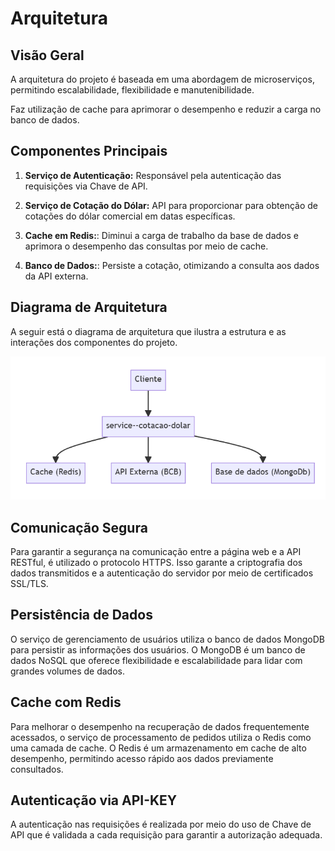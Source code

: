 # Arquitetura

## Visão Geral
A arquitetura do projeto é baseada em uma abordagem de microserviços, permitindo escalabilidade, flexibilidade e manutenibilidade.

Faz utilização de cache para aprimorar o desempenho e reduzir a carga no banco de dados.

## Componentes Principais
1. **Serviço de Autenticação:** Responsável pela autenticação das requisições via Chave de API.

2. **Serviço de Cotação do Dólar:** API para proporcionar para obtenção de cotações do dólar comercial em datas específicas.

3. **Cache em Redis:**: Diminui a carga de trabalho da base de dados e aprimora o desempenho das consultas por meio de cache.

4. **Banco de Dados:**: Persiste a cotação, otimizando a consulta aos dados da API externa.

## Diagrama de Arquitetura
A seguir está o diagrama de arquitetura que ilustra a estrutura e as interações dos componentes do projeto.

![Diagrama da Arquitetura](images/diagram_arch.png)

## Comunicação Segura
Para garantir a segurança na comunicação entre a página web e a API RESTful, é utilizado o protocolo HTTPS. Isso garante a criptografia dos dados transmitidos e a autenticação do servidor por meio de certificados SSL/TLS.

## Persistência de Dados
O serviço de gerenciamento de usuários utiliza o banco de dados MongoDB para persistir as informações dos usuários. O MongoDB é um banco de dados NoSQL que oferece flexibilidade e escalabilidade para lidar com grandes volumes de dados.

## Cache com Redis
Para melhorar o desempenho na recuperação de dados frequentemente acessados, o serviço de processamento de pedidos utiliza o Redis como uma camada de cache. O Redis é um armazenamento em cache de alto desempenho, permitindo acesso rápido aos dados previamente consultados.

## Autenticação via API-KEY
A autenticação nas requisições é realizada por meio do uso de Chave de API que é validada a cada requisição para garantir a autorização adequada.

